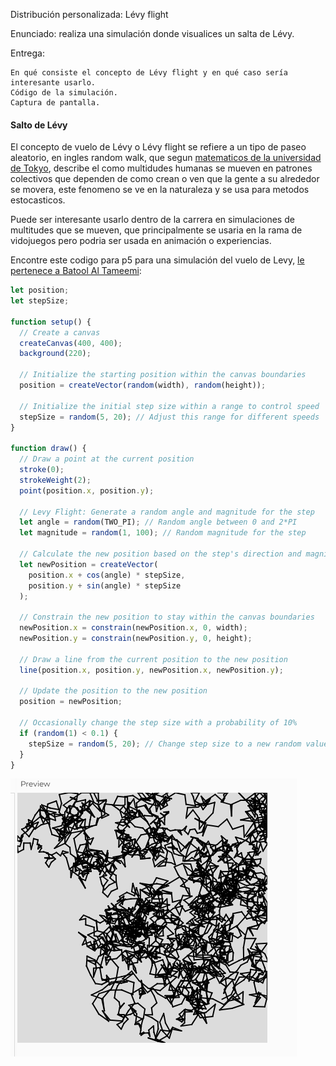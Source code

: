 Distribución personalizada: Lévy flight

Enunciado: realiza una simulación donde visualices un salta de Lévy.

Entrega:

    En qué consiste el concepto de Lévy flight y en qué caso sería interesante usarlo.
    Código de la simulación.
    Captura de pantalla.

#### Salto de Lévy

El concepto de vuelo de Lévy o Lévy flight se refiere a un tipo de paseo aleatorio, en ingles random walk, que segun [matematicos de la universidad de Tokyo](https://www.lavanguardia.com/vida/20190412/461599421658/vuelo-levy-patron-matematico-peaton-paso-cebra.html), describe el como multidudes humanas se mueven en patrones colectivos que dependen de como crean o ven que la gente a su alrededor se movera, este fenomeno se ve en la naturaleza y se usa para metodos estocasticos.

Puede ser interesante usarlo dentro de la carrera en simulaciones de multitudes que se mueven, que principalmente se usaria en la rama de vidojuegos pero podria ser usada en animación o experiencias.


Encontre este codigo para p5 para una simulación del vuelo de Levy, [le pertenece a Batool Al Tameemi](https://editor.p5js.org/BatoolAlTameemi/sketches/H43Z8Qz9p):

``` js
let position;
let stepSize;

function setup() {
  // Create a canvas
  createCanvas(400, 400);
  background(220);

  // Initialize the starting position within the canvas boundaries
  position = createVector(random(width), random(height));

  // Initialize the initial step size within a range to control speed
  stepSize = random(5, 20); // Adjust this range for different speeds
}

function draw() {
  // Draw a point at the current position
  stroke(0);
  strokeWeight(2);
  point(position.x, position.y);

  // Levy Flight: Generate a random angle and magnitude for the step
  let angle = random(TWO_PI); // Random angle between 0 and 2*PI
  let magnitude = random(1, 100); // Random magnitude for the step

  // Calculate the new position based on the step's direction and magnitude
  let newPosition = createVector(
    position.x + cos(angle) * stepSize,
    position.y + sin(angle) * stepSize
  );

  // Constrain the new position to stay within the canvas boundaries
  newPosition.x = constrain(newPosition.x, 0, width);
  newPosition.y = constrain(newPosition.y, 0, height);

  // Draw a line from the current position to the new position
  line(position.x, position.y, newPosition.x, newPosition.y);

  // Update the position to the new position
  position = newPosition;

  // Occasionally change the step size with a probability of 10%
  if (random(1) < 0.1) {
    stepSize = random(5, 20); // Change step size to a new random value for variation
  }
}

```

![levy1](../../../../assets/levyv1.png)
